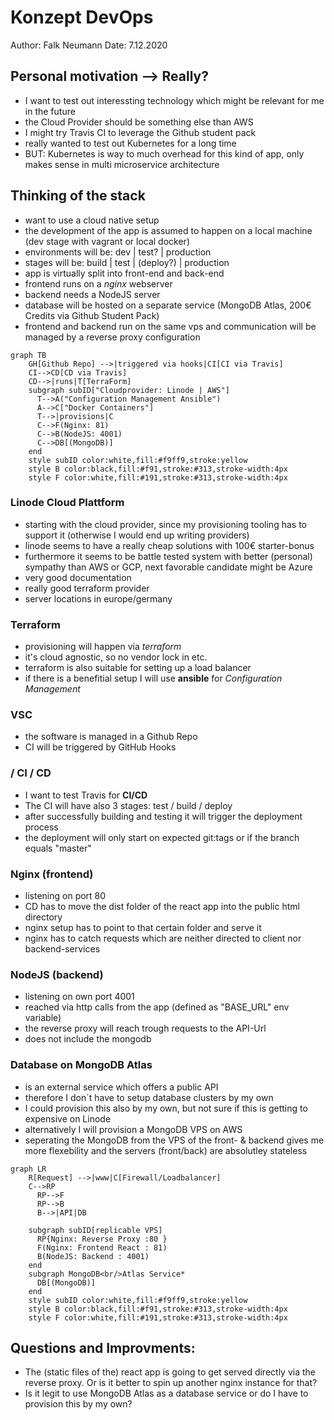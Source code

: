 # Konzept DevOps

Author: Falk Neumann
Date: 7.12.2020

## Personal motivation --> Really?
- I want to test out interessting technology which might be relevant for me in the future
- the Cloud Provider should be something else than AWS
- I might try Travis CI to leverage the Github student pack
- really wanted to test out Kubernetes for a long time
- BUT: Kubernetes is way to much overhead for this kind of app, only makes sense in multi microservice architecture

## Thinking of the stack
- want to use a cloud native setup
- the development of the app is assumed to happen on a local machine (dev stage with vagrant or local docker)
- environments will be: dev | test? | production
- stages will be: build | test | (deploy?) | production
- app is virtually split into front-end and back-end
- frontend runs on a *nginx* webserver
- backend needs a NodeJS server
- database will be hosted on a separate service (MongoDB Atlas, 200€ Credits via Github Student Pack)
- frontend and backend run on the same vps and communication will be managed by a reverse proxy configuration

```mermaid
graph TB
    GH[Github Repo] -->|triggered via hooks|CI[CI via Travis]
    CI-->CD[CD via Travis]
    CD-->|runs|T[TerraForm]
    subgraph subID["Cloudprovider: Linode | AWS"]
      T-->A("Configuration Management Ansible")
      A-->C["Docker Containers"]
      T-->|provisions|C
      C-->F(Nginx: 81)
      C-->B(NodeJS: 4001)
      C-->DB[(MongoDB)]
    end
    style subID color:white,fill:#f9ff9,stroke:yellow
    style B color:black,fill:#f91,stroke:#313,stroke-width:4px
    style F color:white,fill:#191,stroke:#313,stroke-width:4px
```

  ### Linode Cloud Plattform
  - starting with the cloud provider, since my provisioning tooling has to support it (otherwise I would end up writing providers)
  - linode seems to have a really cheap solutions with 100€ starter-bonus
  - furthermore it seems to be battle tested system with better (personal) sympathy than AWS or GCP, next favorable candidate might be Azure
  - very good documentation
  - really good terraform provider
  - server locations in europe/germany
  
  ### Terraform
  - provisioning will happen via *terraform*
  - it's cloud agnostic, so no vendor lock in etc.
  - terraform is also suitable for setting up a load balancer
  - if there is a benefitial setup I will use **ansible** for *Configuration Management*

  ### VSC
  - the software is managed in a Github Repo
  - CI will be triggered by GitHub Hooks
  
  ### / CI / CD
  - I want to test Travis for **CI/CD**
  - The CI will have also 3 stages: test / build / deploy
  - after successfully building and testing it will trigger the deployment process
  - the deployment will only start on expected git:tags or if the branch equals "master"

  ### Nginx (frontend)
  - listening on port 80
  - CD has to move the dist folder of the react app into the public html directory
  - nginx setup has to point to that certain folder and serve it
  - nginx has to catch requests which are neither directed to client nor backend-services

  ### NodeJS (backend)
  - listening on own port 4001
  - reached via http calls from the app (defined as "BASE_URL" env variable)
  - the reverse proxy will reach trough requests to the API-Url
  - does not include the mongodb

  ### Database on MongoDB Atlas
  - is an external service which offers a public API
  - therefore I don´t have to setup database clusters by my own
  - I could provision this also by my own, but not sure if this is getting to expensive on Linode
  - alternatively I will provision a MongoDB VPS on AWS
  - seperating the MongoDB from the VPS of the front- & backend gives me more flexebility and the servers (front/back) are absolutley stateless


```mermaid
graph LR
    R[Request] -->|www|C[Firewall/Loadbalancer]
    C-->RP
      RP-->F
      RP-->B
      B-->|API|DB
    
    subgraph subID[replicable VPS]
      RP{Nginx: Reverse Proxy :80 }
      F(Nginx: Frontend React : 81)
      B(NodeJS: Backend : 4001)
    end
    subgraph MongoDB<br/>Atlas Service*
      DB[(MongoDB)]
    end
    style subID color:white,fill:#f9ff9,stroke:yellow
    style B color:black,fill:#f91,stroke:#313,stroke-width:4px
    style F color:white,fill:#191,stroke:#313,stroke-width:4px
```

## Questions and Improvments:
- The (static files of the) react app is going to get served directly via the reverse proxy. Or is it better to spin up another nginx instance for that?
- Is it legit to use MongoDB Atlas as a database service or do I have to provision this by my own?
